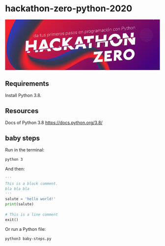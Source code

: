 # hackathon-zero-python-2020

![title](./assets-docs/title.png)

## Requirements
Install Python 3.8.

## Resources
Docs of Python 3.8 https://docs.python.org/3.8/  

## baby steps

Run in the terminal: 
```bash
python 3
```
And then:
```python
'''
This is a block comment.
bla bla bla
'''
salute = 'hello world!'
print(salute)

# This is a line comment
exit()
```

Or run a Python file:
```bash
python3 baby-steps.py
```
